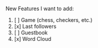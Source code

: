 New Features I want to add:

1) [ ] Game (chess, checkers, etc.)
2) [x] Last followers
3) [ ] Guestbook
4) [x] Word Cloud
